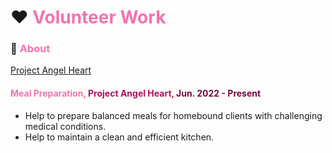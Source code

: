 # ❤️ <span style="color:#f373af">Volunteer Work</span>

### 📝 <span style="color:#f373af">About</span>
[Project Angel Heart](https://www.projectangelheart.org/)

#### <span style="color:#f373af">Meal Preparation, </span><span style="color:#b00f5c">Project Angel Heart, </span></span><span style="color:#750a3d">Jun. 2022 - Present</span>
* Help to prepare balanced meals for homebound clients with challenging medical conditions.
* Help to maintain a clean and efficient kitchen.